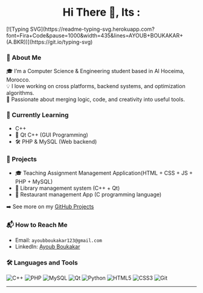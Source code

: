 <h1 align="center">Hi There 👋, Its :</h1>
         [![Typing SVG](https://readme-typing-svg.herokuapp.com?font=Fira+Code&pause=1000&width=435&lines=AYOUB+BOUKAKAR+(A.BKR))](https://git.io/typing-svg)
         

### 🌟 About Me
🎓 I’m a Computer Science & Engineering student based in Al Hoceima, Morocco.  
💡 I love working on cross platforms, backend systems, and optimization algorithms.  
🔧 Passionate about merging logic, code, and creativity into useful tools.  

### 🌱 Currently Learning
- C++
- 📘 Qt C++ (GUI Programming)
- 🛠 PHP & MySQL (Web backend)

### 🔗 Projects
- 🎓 Teaching Assignment Management Application(HTML + CSS + JS + PHP + MySQL)
- 📖 Library management system (C++ + Qt)
- 🍕 Restaurant management App (C programming language)

➡️ See more on my [GitHub Projects](https://github.com/ayoubbkr)

### 📬 How to Reach Me
- Email: `ayoubboukakar123@gmail.com`
- LinkedIn: [Ayoub Boukakar](https://ma.linkedin.com/in/ayoub-boukakar)

### 🛠️ Languages and Tools
![C++](https://img.shields.io/badge/-C++-00599C?style=flat-square&logo=c%2B%2B)
![PHP](https://img.shields.io/badge/-PHP-777BB4?style=flat-square&logo=php)
![MySQL](https://img.shields.io/badge/-MySQL-4479A1?style=flat-square&logo=mysql)
![Qt](https://img.shields.io/badge/-Qt-41CD52?style=flat-square&logo=qt)
![Python](https://img.shields.io/badge/-Python-3776AB?style=flat-square&logo=python)
![HTML5](https://img.shields.io/badge/-HTML5-E34F26?style=flat-square&logo=html5)
![CSS3](https://img.shields.io/badge/-CSS3-1572B6?style=flat-square&logo=css3)
![Git](https://img.shields.io/badge/-Git-F05032?style=flat-square&logo=git)

---
